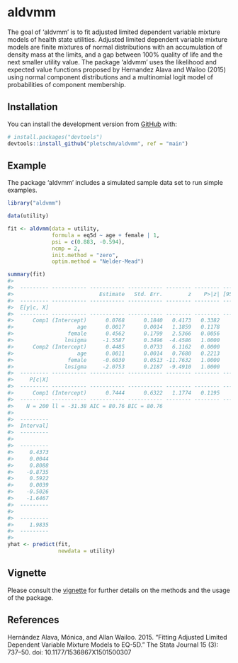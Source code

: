 
# aldvmm

The goal of ‘aldvmm’ is to fit adjusted limited dependent variable
mixture models of health state utilities. Adjusted limited dependent
variable mixture models are finite mixtures of normal distributions with
an accumulation of density mass at the limits, and a gap between 100%
quality of life and the next smaller utility value. The package ‘aldvmm’
uses the likelihood and expected value functions proposed by Hernandez
Alava and Wailoo (2015) using normal component distributions and a
multinomial logit model of probabilities of component membership.

## Installation

<!-- You can install the released version of aldvmm from [CRAN](https://CRAN.R-project.org) with: -->
<!-- ``` r -->
<!-- install.packages("aldvmm") -->
<!-- ``` -->

You can install the development version from
[GitHub](https://github.com/) with:

``` r
# install.packages("devtools")
devtools::install_github("pletschm/aldvmm", ref = "main")
```

## Example

The package ‘aldvmm’ includes a simulated sample data set to run simple
examples.

``` r
library("aldvmm")

data(utility)

fit <- aldvmm(data = utility,
              formula = eq5d ~ age + female | 1,
              psi = c(0.883, -0.594),
              ncmp = 2,
              init.method = "zero",
              optim.method = "Nelder-Mead")

summary(fit)
#>                                                                             
#>  --------- ----------- ----------- ----------- -------- -------- -----------
#>                           Estimate   Std. Err.        z    P>|z| [95% Conf. 
#>  --------- ----------- ----------- ----------- -------- -------- -----------
#>  E[y|c, X]                                                                  
#>  --------- ----------- ----------- ----------- -------- -------- -----------
#>      Comp1 (Intercept)      0.0768      0.1840   0.4173   0.3382     -0.2838
#>                    age      0.0017      0.0014   1.1859   0.1178     -0.0011
#>                 female      0.4562      0.1799   2.5366   0.0056      0.1037
#>                lnsigma     -1.5587      0.3496  -4.4586   1.0000     -2.2439
#>      Comp2 (Intercept)      0.4485      0.0733   6.1162   0.0000      0.3048
#>                    age      0.0011      0.0014   0.7680   0.2213     -0.0017
#>                 female     -0.6030      0.0513 -11.7632   1.0000     -0.7035
#>                lnsigma     -2.0753      0.2187  -9.4910   1.0000     -2.5038
#>  --------- ----------- ----------- ----------- -------- -------- -----------
#>     P[c|X]                                                                  
#>  --------- ----------- ----------- ----------- -------- -------- -----------
#>      Comp1 (Intercept)      0.7444      0.6322   1.1774   0.1195     -0.4948
#>  --------- ----------- ----------- ----------- -------- -------- -----------
#>    N = 200 ll = -31.38 AIC = 80.76 BIC = 80.76                              
#>           
#>  ---------
#>  Interval]
#>  ---------
#>           
#>  ---------
#>     0.4373
#>     0.0044
#>     0.8088
#>    -0.8735
#>     0.5922
#>     0.0039
#>    -0.5026
#>    -1.6467
#>  ---------
#>           
#>  ---------
#>     1.9835
#>  ---------
#> 
yhat <- predict(fit,
                newdata = utility)
```

## Vignette

Please consult the [vignette](vignettes/aldvmm_vignette.pdf) for further
details on the methods and the usage of the package.

## References

Hernández Alava, Mónica, and Allan Wailoo. 2015. “Fitting Adjusted
Limited Dependent Variable Mixture Models to EQ-5D.” The Stata Journal
15 (3): 737–50. doi: 10.1177/1536867X1501500307
